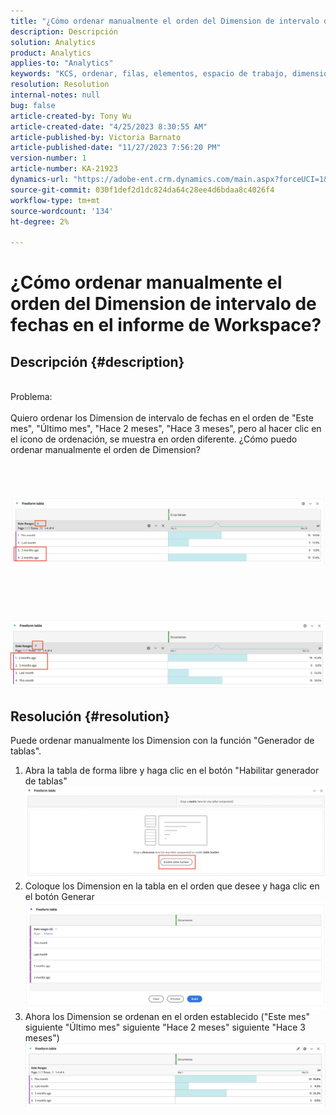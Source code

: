 ```yaml
---
title: "¿Cómo ordenar manualmente el orden del Dimension de intervalo de fechas en el informe de Workspace?"
description: Descripción
solution: Analytics
product: Analytics
applies-to: "Analytics"
keywords: "KCS, ordenar, filas, elementos, espacio de trabajo, dimensiones, ordenar, ordenar"
resolution: Resolution
internal-notes: null
bug: false
article-created-by: Tony Wu
article-created-date: "4/25/2023 8:30:55 AM"
article-published-by: Victoria Barnato
article-published-date: "11/27/2023 7:56:20 PM"
version-number: 1
article-number: KA-21923
dynamics-url: "https://adobe-ent.crm.dynamics.com/main.aspx?forceUCI=1&pagetype=entityrecord&etn=knowledgearticle&id=9a23827a-43e3-ed11-a7c7-6045bd006239"
source-git-commit: 030f1def2d1dc824da64c28ee4d6bdaa8c4026f4
workflow-type: tm+mt
source-wordcount: '134'
ht-degree: 2%

---
```


# ¿Cómo ordenar manualmente el orden del Dimension de intervalo de fechas en el informe de Workspace?

## Descripción {#description}

<br>Problema:
<br> 
<br>Quiero ordenar los Dimension de intervalo de fechas en el orden de &quot;Este mes&quot;, &quot;Último mes&quot;, &quot;Hace 2 meses&quot;, &quot;Hace 3 meses&quot;, pero al hacer clic en el icono de ordenación, se muestra en orden diferente. ¿Cómo puedo ordenar manualmente el orden de Dimension?<br><br>
<br> <br><br>![](assets/___ce72c3cd-43e3-ed11-a7c7-6045bd006239___.png)<br><br> <br><br> <br><br>![](assets/___1927bed3-43e3-ed11-a7c7-6045bd006239___.png)<br>

## Resolución {#resolution}


Puede ordenar manualmente los Dimension con la función &quot;Generador de tablas&quot;.



1. Abra la tabla de forma libre y haga clic en el botón &quot;Habilitar generador de tablas&quot; ![](assets/d4eda136-2fcd-ed11-b597-6045bd006793.png)
2. Coloque los Dimension en la tabla en el orden que desee y haga clic en el botón Generar![](assets/69497031-30cd-ed11-b597-6045bd006793.png)
3. Ahora los Dimension se ordenan en el orden establecido (&quot;Este mes&quot; siguiente &quot;Último mes&quot; siguiente &quot;Hace 2 meses&quot; siguiente &quot;Hace 3 meses&quot;)![](assets/efb1744a-30cd-ed11-b597-6045bd006793.png)



